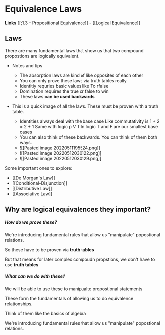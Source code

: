 # Equivalence Laws 
**Links** [[;1.3 - Propositional Equivalence]] - [[Logical Equivalence]] 


Laws 
---

There are many fundamental laws that show us that two compound propostions are logically equivalent.

- Notes and tips
	- The absorption laws are kind of like opposites of each other
	- You can only prove these laws via truth tables really
	- Identitiy requries basic values like To rfalse
	- Domination requires the true or false to win
	- These laws **can be used backwards**

- This is a quick image of all the laws. These must be proven with a truth table. 
	- Identities always deal with the base case Like commutativity is 1 + 2 = 2 + 1 Same with logic p V T In logic T and F are our smallest base cases
	- You can also think of these backwards. You can think of them both ways. 
	- ![[Pasted image 20220511195524.png]]
	- ![[Pasted image 20220512030122.png]]
	- ![[Pasted image 20220512030129.png]]

Some important ones to explore:
- [[De Morgan's Law]]
- [[Conditional-Disjunction]]
- [[Distributive Law]]
- [[Associative Law]]


Why are logical equivalences they important?
---

##### How do we prove these?
We're introducing fundamental rules that allow us "manipulate" popostional relations.

So these have to be proven via **truth tables**

But that means for later complex compoudn propstions, we don't have to use **truth tables**


##### What can we do with these?
We will be able to use these to manipualte propostional statements

These form the fundamentals of allowing us to do equivalence relationships.

Think of them like the basics of algebra

We're introducing fundamental rules that allow us "manipulate" popostional relations.







